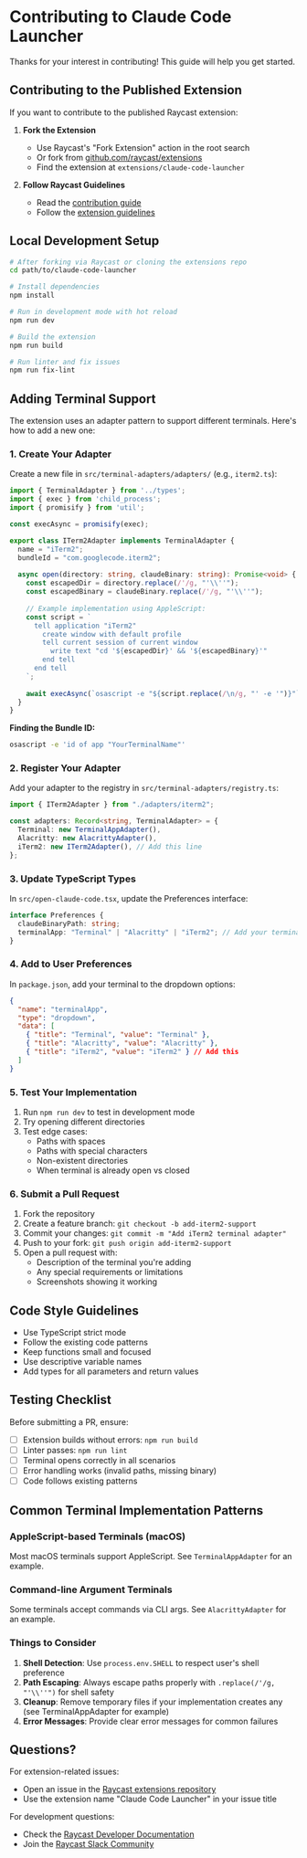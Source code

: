# Contributing to Claude Code Launcher

Thanks for your interest in contributing! This guide will help you get started.

## Contributing to the Published Extension

If you want to contribute to the published Raycast extension:

1. **Fork the Extension**
   - Use Raycast's "Fork Extension" action in the root search
   - Or fork from [github.com/raycast/extensions](https://github.com/raycast/extensions)
   - Find the extension at `extensions/claude-code-launcher`

2. **Follow Raycast Guidelines**
   - Read the [contribution guide](https://developers.raycast.com/basics/contribute-to-an-extension)
   - Follow the [extension guidelines](https://developers.raycast.com/basics/guidelines)

## Local Development Setup

```bash
# After forking via Raycast or cloning the extensions repo
cd path/to/claude-code-launcher

# Install dependencies
npm install

# Run in development mode with hot reload
npm run dev

# Build the extension
npm run build

# Run linter and fix issues
npm run fix-lint
```

## Adding Terminal Support

The extension uses an adapter pattern to support different terminals. Here's how to add a new one:

### 1. Create Your Adapter

Create a new file in `src/terminal-adapters/adapters/` (e.g., `iterm2.ts`):

```typescript
import { TerminalAdapter } from '../types';
import { exec } from 'child_process';
import { promisify } from 'util';

const execAsync = promisify(exec);

export class ITerm2Adapter implements TerminalAdapter {
  name = "iTerm2";
  bundleId = "com.googlecode.iterm2";
  
  async open(directory: string, claudeBinary: string): Promise<void> {
    const escapedDir = directory.replace(/'/g, "'\\''");
    const escapedBinary = claudeBinary.replace(/'/g, "'\\''");
    
    // Example implementation using AppleScript:
    const script = `
      tell application "iTerm2"
        create window with default profile
        tell current session of current window
          write text "cd '${escapedDir}' && '${escapedBinary}'"
        end tell
      end tell
    `;
    
    await execAsync(`osascript -e "${script.replace(/\n/g, "' -e '")}"`);
  }
}
```

**Finding the Bundle ID:**
```bash
osascript -e 'id of app "YourTerminalName"'
```

### 2. Register Your Adapter

Add your adapter to the registry in `src/terminal-adapters/registry.ts`:

```typescript
import { ITerm2Adapter } from "./adapters/iterm2";

const adapters: Record<string, TerminalAdapter> = {
  Terminal: new TerminalAppAdapter(),
  Alacritty: new AlacrittyAdapter(),
  iTerm2: new ITerm2Adapter(), // Add this line
};
```

### 3. Update TypeScript Types

In `src/open-claude-code.tsx`, update the Preferences interface:

```typescript
interface Preferences {
  claudeBinaryPath: string;
  terminalApp: "Terminal" | "Alacritty" | "iTerm2"; // Add your terminal
}
```

### 4. Add to User Preferences

In `package.json`, add your terminal to the dropdown options:

```json
{
  "name": "terminalApp",
  "type": "dropdown",
  "data": [
    { "title": "Terminal", "value": "Terminal" },
    { "title": "Alacritty", "value": "Alacritty" },
    { "title": "iTerm2", "value": "iTerm2" } // Add this
  ]
}
```

### 5. Test Your Implementation

1. Run `npm run dev` to test in development mode
2. Try opening different directories
3. Test edge cases:
   - Paths with spaces
   - Paths with special characters
   - Non-existent directories
   - When terminal is already open vs closed

### 6. Submit a Pull Request

1. Fork the repository
2. Create a feature branch: `git checkout -b add-iterm2-support`
3. Commit your changes: `git commit -m "Add iTerm2 terminal adapter"`
4. Push to your fork: `git push origin add-iterm2-support`
5. Open a pull request with:
   - Description of the terminal you're adding
   - Any special requirements or limitations
   - Screenshots showing it working

## Code Style Guidelines

- Use TypeScript strict mode
- Follow the existing code patterns
- Keep functions small and focused
- Use descriptive variable names
- Add types for all parameters and return values

## Testing Checklist

Before submitting a PR, ensure:

- [ ] Extension builds without errors: `npm run build`
- [ ] Linter passes: `npm run lint`
- [ ] Terminal opens correctly in all scenarios
- [ ] Error handling works (invalid paths, missing binary)
- [ ] Code follows existing patterns

## Common Terminal Implementation Patterns

### AppleScript-based Terminals (macOS)
Most macOS terminals support AppleScript. See `TerminalAppAdapter` for an example.

### Command-line Argument Terminals
Some terminals accept commands via CLI args. See `AlacrittyAdapter` for an example.

### Things to Consider

1. **Shell Detection**: Use `process.env.SHELL` to respect user's shell preference
2. **Path Escaping**: Always escape paths properly with `.replace(/'/g, "'\\''")` for shell safety
3. **Cleanup**: Remove temporary files if your implementation creates any (see TerminalAppAdapter for example)
4. **Error Messages**: Provide clear error messages for common failures

## Questions?

For extension-related issues:
- Open an issue in the [Raycast extensions repository](https://github.com/raycast/extensions/issues)
- Use the extension name "Claude Code Launcher" in your issue title

For development questions:
- Check the [Raycast Developer Documentation](https://developers.raycast.com)
- Join the [Raycast Slack Community](https://raycast.com/community)